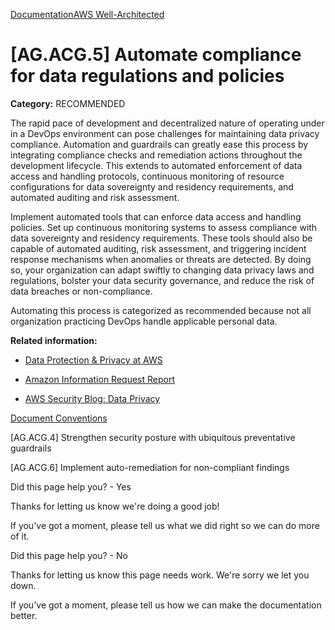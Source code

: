 [Documentation](/index.html)[AWS Well-Architected](devops-guidance.html)

# [AG.ACG.5] Automate compliance for data regulations and policies

**Category:** RECOMMENDED

The rapid pace of development and decentralized nature of operating under in a DevOps environment can pose challenges for maintaining data privacy compliance. Automation and guardrails can greatly ease this process by integrating compliance checks and remediation actions throughout the development lifecycle. This extends to automated enforcement of data access and handling protocols, continuous monitoring of resource configurations for data sovereignty and residency requirements, and automated auditing and risk assessment.

Implement automated tools that can enforce data access and handling policies. Set up continuous monitoring systems to assess compliance with data sovereignty and residency requirements. These tools should also be capable of automated auditing, risk assessment, and triggering incident response mechanisms when anomalies or threats are detected. By doing so, your organization can adapt swiftly to changing data privacy laws and regulations, bolster your data security governance, and reduce the risk of data breaches or non-compliance.

Automating this process is categorized as recommended because not all organization practicing DevOps handle applicable personal data.

**Related information:**

* [Data Protection & Privacy at AWS](https://aws.amazon.com/compliance/data-protection)

* [Amazon Information Request Report](https://d1.awsstatic.com/Security/pdfs/Amazon_Information_Request_Report.pdf)

* [AWS Security Blog: Data Privacy](https://aws.amazon.com/blogs/security/)


[Document Conventions](/general/latest/gr/docconventions.html)

\[AG.ACG.4] Strengthen security posture with ubiquitous preventative guardrails

\[AG.ACG.6] Implement auto-remediation for non-compliant findings

Did this page help you? - Yes

Thanks for letting us know we're doing a good job!

If you've got a moment, please tell us what we did right so we can do more of it.

Did this page help you? - No

Thanks for letting us know this page needs work. We're sorry we let you down.

If you've got a moment, please tell us how we can make the documentation better.</awsdocs-view></awsui-app-layout>